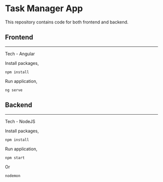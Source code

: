 # Task Manager App

This repository contains code for both frontend and backend.

## Frontend

<hr>

Tech - Angular

Install packages,

```Shell
npm install
```

Run application,

```Shell
ng serve
```

## Backend

<hr>

Tech - NodeJS

Install packages,

```Shell
npm install
```

Run application,

```Shell
npm start
```

Or

```Shell
nodemon
```
